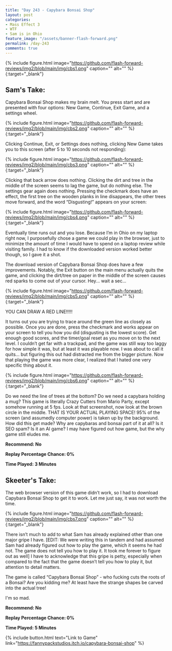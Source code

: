 ```yaml
---
title: "Day 243 - Capybara Bonsai Shop"
layout: post
categories:
- Mass Effect 3
- WTF
- Sam is in Ohio
feature_image: "/assets/banner-flash-forward.png"
permalink: /day-243
comments: true
---
```


{% include figure.html image="https://github.com/flash-forward-reviews/img2/blob/main/img/cbs1.png" caption="" alt="" %}{:target="_blank"}
 
## Sam's Take:

Capybara Bonsai Shop makes my brain melt. You press start and are presented with four options: New Game, Continue, Exit Game, and a settings wheel.

{% include figure.html image="https://github.com/flash-forward-reviews/img2/blob/main/img/cbs2.png" caption="" alt="" %}{:target="_blank"}

Clicking Continue, Exit, or Settings does nothing, clicking New Game takes you to this screen (after 5 to 10 seconds not responding):

{% include figure.html image="https://github.com/flash-forward-reviews/img2/blob/main/img/cbs3.png" caption="" alt="" %}{:target="_blank"}

Clicking that back arrow does nothing. Clicking the dirt and tree in the middle of the screen seems to lag the game, but do nothing else. The settings gear again does nothing. Pressing the checkmark does have an effect, the first tree on the wooden planks in line disappears, the other trees move forward, and the word “Disgusting!” appears on your screen:

{% include figure.html image="https://github.com/flash-forward-reviews/img2/blob/main/img/cbs4.png" caption="" alt="" %}{:target="_blank"}

Eventually time runs out and you lose. Because I’m in Ohio on my laptop right now, I purposefully chose a game we could play in the browser, just to minimize the amount of time I would have to spend on a laptop review while visiting family. I had to know if the downloaded version worked better though, so I gave it a shot.

The download version of Capybara Bonsai Shop does have a few improvements. Notably, the Exit button on the main menu actually quits the game, and clicking the dirt/tree on paper in the middle of the screen causes red sparks to come out of your cursor. Hey... wait a sec...

{% include figure.html image="https://github.com/flash-forward-reviews/img2/blob/main/img/cbs5.png" caption="" alt="" %}{:target="_blank"}

YOU CAN DRAW A RED LINE!!!!!

It turns out you are trying to trace around the green line as closely as possible. Once you are done, press the checkmark and works appear on your screen to tell you how you did (disgusting is the lowest score). Get enough good scores, and the timer/goal reset as you move on to the next level. I couldn’t get far with a trackpad, and the game was still way too laggy for how simple it was, but at least it was playable now. I was about to call it quits... but figuring this out had distracted me from the bigger picture. Now that playing the game was more clear, I realized that I hated one very specific thing about it.

{% include figure.html image="https://github.com/flash-forward-reviews/img2/blob/main/img/cbs6.png" caption="" alt="" %}{:target="_blank"}

Do we need the line of trees at the bottom? Do we need a capybara holding a mug? This game is literally Crazy Cutters from Mario Party, except somehow running at 5 fps. Look at that screenshot, now look at the brown circle in the middle. THAT IS YOUR ACTUAL PLAYING SPACE! 95% of the screen (and assumedly computer power) is taken up by the background. How did this get made? Why are capybaras and bonsai part of it at all? Is it SEO spam? Is it an AI game? I may have figured out how game, but the why game still eludes me.

**Recommend: No**

**Replay Percentage Chance: 0%**

**Time Played: 3 Minutes** 

## Skeeter's Take:

The web browser version of this game didn’t work, so I had to download Capybara Bonsai Shop to get it to work. Let me just say, it was not worth the time. 

{% include figure.html image="https://github.com/flash-forward-reviews/img2/blob/main/img/cbs7.png" caption="" alt="" %}{:target="_blank"}

There isn’t much to add to what Sam has already explained other than one major gripe I have. [EDIT: We were writing this in tandem and had assumed Sam had already figured out how to play the game, which it seems he had not. The game does not tell you how to play it. It took me forever to figure out as well] I have to acknowledge that this gripe is petty, especially when compared to the fact that the game doesn’t tell you how to play it, but attention to detail matters.

The game is called “Capybara Bonsai Shop” - who fucking cuts the roots of a Bonsai? Are you kidding me? At least have the strange shapes be carved into the actual tree!

I'm so mad.

**Recommend: No**

**Replay Percentage Chance: 0%**

**Time Played: 5 Minutes** 

{% include button.html text="Link to Game" link="https://fannypackstudios.itch.io/capybara-bonsai-shop" %}